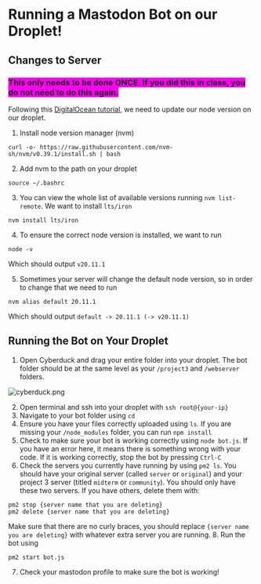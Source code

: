 # Running a Mastodon Bot on our Droplet!

## Changes to Server
### <span style="background-color: #ff00f2">This only needs to be done ONCE. If you did this in class, you do not need to do this again.</span>
Following this [DigitalOcean tutorial](https://www.digitalocean.com/community/tutorials/how-to-install-node-js-on-ubuntu-22-04#option-3-installing-node-using-the-node-version-manager), we need to update our node version on our droplet.

1. Install node version manager (nvm)
```
curl -o- https://raw.githubusercontent.com/nvm-sh/nvm/v0.39.1/install.sh | bash
```

2. Add nvm to the path on your droplet
```
source ~/.bashrc
```

3. You can view the whole list of available versions running `nvm list-remote`. We want to install `lts/iron`
```
nvm install lts/iron
```

4. To ensure the correct node version is installed, we want to run
```
node -v
```
Which should output `v20.11.1`

5. Sometimes your server will change the default node version, so in order to change that we need to run
```
nvm alias default 20.11.1
```
Which should output `default -> 20.11.1 (-> v20.11.1)`

## Running the Bot on Your Droplet

1. Open Cyberduck and drag your entire folder into your droplet. The bot folder should be at the same level as your `/project3` and `/webserver` folders.

![cyberduck.png](https://drive.google.com/uc?id=1xPBLDVEqrsZ_bUrQG9njMN3UY2hnJ8Jx)

2. Open terminal and ssh into your droplet with `ssh root@{your-ip}`
3. Navigate to your bot folder using `cd`
4. Ensure you have your files correctly uploaded using `ls`. If you are missing your `/node_modules` folder, you can run `npm install`
5. Check to make sure your bot is working correctly using `node bot.js`. If you have an error here, it means there is something wrong with your code. If it is working correctly, stop the bot by pressing `Ctrl-C`
6. Check the servers you currently have running by using `pm2 ls`. You should have your original server (called `server` or `original`) and your project 3 server (titled `midterm` or `community`). You should only have these two servers. If you have others, delete them with:
```
pm2 stop {server name that you are deleting}
pm2 delete {server name that you are deleting}
```
Make sure that there are no curly braces, you should replace `{server name you are deleting}` with whatever extra server you are running.
8. Run the bot using
```
pm2 start bot.js
```
7. Check your mastodon profile to make sure the bot is working!
